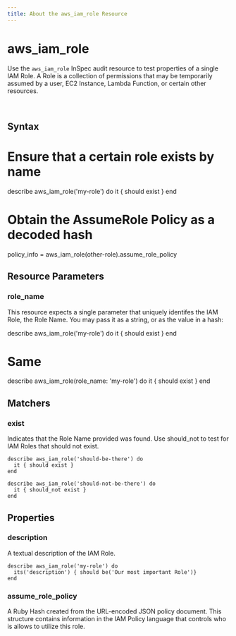 ```yaml
---
title: About the aws_iam_role Resource
---
```


# aws_iam_role

Use the `aws_iam_role` InSpec audit resource to test properties of a single IAM Role.  A Role is a collection of permissions that may be temporarily assumed by a user, EC2 Instance, Lambda Function, or certain other resources.

<br>

## Syntax

  # Ensure that a certain role exists by name
  describe aws_iam_role('my-role') do
    it { should exist }
  end

  # Obtain the AssumeRole Policy as a decoded hash
  policy_info = aws_iam_role(other-role).assume_role_policy  

## Resource Parameters

### role_name

This resource expects a single parameter that uniquely identifes the IAM Role, the Role Name.  You may pass it as a string, or as the value in a hash:

  describe aws_iam_role('my-role') do
    it { should exist }
  end
  # Same
  describe aws_iam_role(role_name: 'my-role') do
    it { should exist }
  end

## Matchers

### exist

Indicates that the Role Name provided was found.  Use should_not to test for IAM Roles that should not exist.

    describe aws_iam_role('should-be-there') do
      it { should exist }
    end

    describe aws_iam_role('should-not-be-there') do
      it { should_not exist }
    end

## Properties

### description

A textual description of the IAM Role.

    describe aws_iam_role('my-role') do
      its('description') { should be('Our most important Role')}
    end

### assume_role_policy

A Ruby Hash created from the URL-encoded JSON policy document.  This structure contains information in the IAM Policy language that controls who is allows to utilize this role.